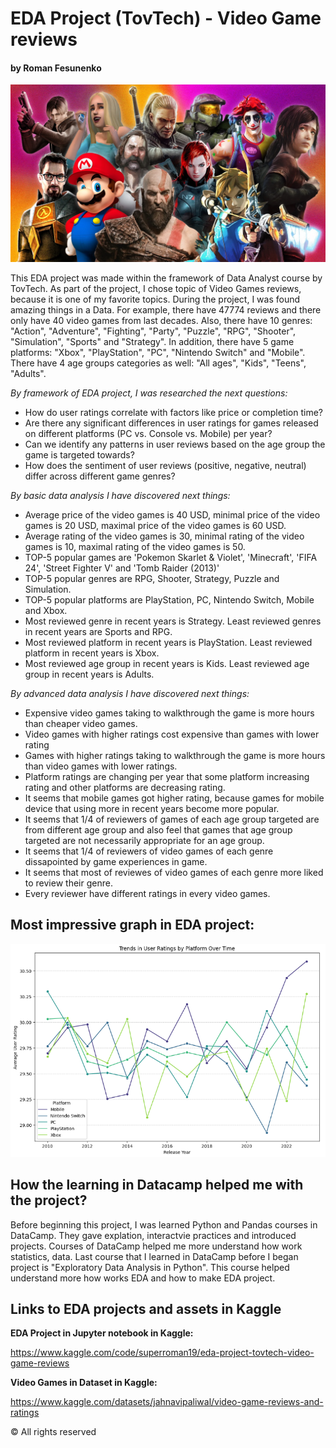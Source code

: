 # EDA Project (TovTech) - Video Game reviews

#### by Roman Fesunenko

![png](./assets/headline_pic.png)

This EDA project was made within the framework of Data Analyst course by TovTech.
As part of the project, I chose topic of Video Games reviews, because it is one of my favorite topics.
During the project, I was found amazing things in a Data. For example, there have 47774 reviews and there only have 40 video games from last decades.
Also, there have 10 genres: "Action", "Adventure", "Fighting", "Party", "Puzzle", "RPG", "Shooter", "Simulation", "Sports" and "Strategy".
In addition, there have 5 game platforms: "Xbox", "PlayStation", "PC", "Nintendo Switch" and "Mobile".
There have 4 age groups categories as well: "All ages", "Kids", "Teens", "Adults".

*By framework of EDA project, I was researched the next questions:*

- How do user ratings correlate with factors like price or completion time?
- Are there any significant differences in user ratings for games released on different platforms (PC vs. Console vs. Mobile) per year?
- Can we identify any patterns in user reviews based on the age group the game is targeted towards?
- How does the sentiment of user reviews (positive, negative, neutral) differ across different game genres?

*By basic data analysis I have discovered next things:*

- Average price of the video games is 40 USD, minimal price of the video games is 20 USD, maximal price of the video games is 60 USD.
- Average rating of the video games is 30, minimal rating of the video games is 10, maximal rating of the video games is 50.
- TOP-5 popular games are 'Pokemon Skarlet & Violet', 'Minecraft', 'FIFA 24', 'Street Fighter V' and 'Tomb Raider (2013)'
- TOP-5 popular genres are RPG, Shooter, Strategy, Puzzle and Simulation.
- TOP-5 popular platforms are PlayStation, PC, Nintendo Switch, Mobile and Xbox.
- Most reviewed genre in recent years is Strategy. Least reviewed genres in recent years are Sports and RPG.
- Most reviewed platform in recent years is PlayStation. Least reviewed platform in recent years is Xbox.
- Most reviewed age group in recent years is Kids. Least reviewed age group in recent years is Adults.

*By advanced data analysis I have discovered next things:*

- Expensive video games taking to walkthrough the game is more hours than cheaper video games.
- Video games with higher ratings cost expensive than games with lower rating
- Games with higher ratings taking to walkthrough the game is more hours than video games with lower ratings.
- Platform ratings are changing per year that some platform increasing rating and other platforms are decreasing rating.
- It seems that mobile games got higher rating, because games for mobile device that using more in recent years become more popular.
- It seems that 1/4 of reviewers of games of each age group targeted are from different age group and also feel that games that age group targeted are not necessarily appropriate for an age group.
- It seems that 1/4 of reviewers of video games of each genre dissapointed by game experiences in game.
- It seems that most of reviewes of video games of each genre more liked to review their genre.
- Every reviewer have different ratings in every video games.

## Most impressive graph in EDA project:

![png](./assets/graph1.png)

## How the learning in Datacamp helped me with the project?

Before beginning this project, I was learned Python and Pandas courses in DataCamp.
They gave explation, interactvie practices and introduced projects.
Courses of DataCamp helped me more understand how work statistics, data.
Last course that I learned in DataCamp before I began project is "Exploratory Data Analysis in Python".
This course helped understand more how works EDA and how to make EDA project.

## Links to EDA projects and assets in Kaggle

**EDA Project in Jupyter notebook in Kaggle:**

https://www.kaggle.com/code/superroman19/eda-project-tovtech-video-game-reviews

**Video Games in Dataset in Kaggle:**

https://www.kaggle.com/datasets/jahnavipaliwal/video-game-reviews-and-ratings



© All rights reserved
